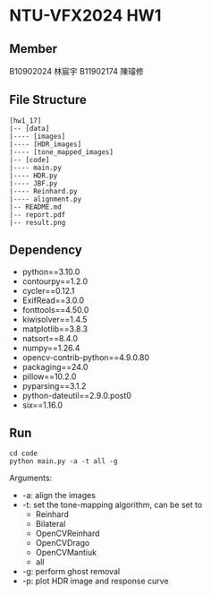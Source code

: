 # NTU-VFX2024 HW1

## Member
B10902024 林宸宇
B11902174 陳璿修

## File Structure
```
[hw1_17]
|-- [data]
|---- [images]
|---- [HDR_images]
|---- [tone_mapped_images]
|-- [code]
|---- main.py
|---- HDR.py
|---- JBF.py
|---- Reinhard.py
|---- alignment.py
|-- README.md
|-- report.pdf
|-- result.png
```

## Dependency
- python==3.10.0
- contourpy==1.2.0
- cycler==0.12.1
- ExifRead==3.0.0
- fonttools==4.50.0
- kiwisolver==1.4.5
- matplotlib==3.8.3
- natsort==8.4.0
- numpy==1.26.4
- opencv-contrib-python==4.9.0.80
- packaging==24.0
- pillow==10.2.0
- pyparsing==3.1.2
- python-dateutil==2.9.0.post0
- six==1.16.0

## Run
```
cd code
python main.py -a -t all -g
```
Arguments:
- \-a: align the images
- \-t: set the tone-mapping algorithm, can be set to
	- Reinhard
	- Bilateral
	- OpenCVReinhard
	- OpenCVDrago
	- OpenCVMantiuk
	- all
- \-g: perform ghost removal
- \-p: plot HDR image and response curve 

